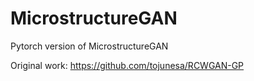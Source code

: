 # MicrostructureGAN
Pytorch version of MicrostructureGAN

Original work: https://github.com/tojunesa/RCWGAN-GP
